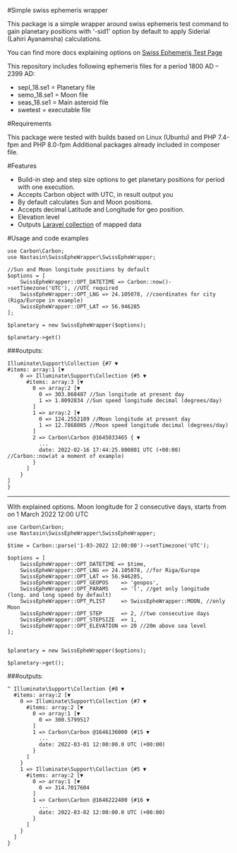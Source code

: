 #Simple swiss ephemeris wrapper

This package is a simple wrapper around swiss ephemeris test command
to gain planetary positions with '-sid1' option by default to apply Siderial (Lahiri Ayanamsha) calculations.

You can find more docs explaining options on [Swiss Ephemeris Test Page
](https://www.astro.com/swisseph/swetest.htm)

This repository includes following ephemeris files for a period 1800 AD – 2399 AD:

- sepl_18.se1 = Planetary file
- semo_18.se1 = Moon file
- seas_18.se1 = Main asteroid file
- swetest = executable file

#Requirements

This package were tested with builds based on Linux (Ubuntu) and PHP 7.4-fpm and PHP 8.0-fpm
Additional packages already included in composer file.

#Features

- Build-in step and step size options to get planetary positions for period with one execution.
- Accepts Carbon object with UTC, in result output you 
- By default calculates Sun and Moon positions.
- Accepts decimal Latitude and Longitude for geo position.
- Elevation level
- Outputs [Laravel collection](https://laravel.com/docs/master/collections) of mapped data

#Usage and code examples

```
use Carbon\Carbon;
use Nastasin\SwissEpheWrapper\SwissEpheWrapper;

//Sun and Moon longitude positions by default
$options = [
    SwissEpheWrapper::OPT_DATETIME => Carbon::now()->setTimezone('UTC'), //UTC required
    SwissEpheWrapper::OPT_LNG => 24.105078, //coordinates for city (Riga/Europe in example)
    SwissEpheWrapper::OPT_LAT => 56.946285
];

$planetary = new SwissEpheWrapper($options);

$planetary->get()
```

###outputs:

```
Illuminate\Support\Collection {#7 ▼
#items: array:1 [▼
    0 => Illuminate\Support\Collection {#5 ▼
      #items: array:3 [▼
        0 => array:2 [▼
          0 => 303.868487 //Sun longitude at present day
          1 => 1.0092834 //Sun speed longitude decimal (degrees/day)
        ]
        1 => array:2 [▼
          0 => 124.2552189 //Moon longitude at present day
          1 => 12.7868005 //Moon speed longitude decimal (degrees/day)
        ]
        2 => Carbon\Carbon @1645033465 { ▼
          ...
          date: 2022-02-16 17:44:25.800801 UTC (+00:00) //Carbon::now(at a moment of example)
        }
      ]
    }
]
}
```
---
With explained options.
Moon longitude for 2 consecutive days, starts from on 1 March 2022 12:00 UTC

```
use Carbon\Carbon;
use Nastasin\SwissEpheWrapper\SwissEpheWrapper;

$time = Carbon::parse('1-03-2022 12:00:00')->setTimezone('UTC');

$options = [
    SwissEpheWrapper::OPT_DATETIME => $time,
    SwissEpheWrapper::OPT_LNG => 24.105078, //for Riga/Europe
    SwissEpheWrapper::OPT_LAT => 56.946285,
    SwissEpheWrapper::OPT_GEOPOS    => 'geopos',
    SwissEpheWrapper::OPT_PARAMS    => 'l', //get only longitude (long. and long speed by default)
    SwissEpheWrapper::OPT_PLIST     => SwissEpheWrapper::MOON, //only Moon
    SwissEpheWrapper::OPT_STEP      => 2, //two consecutive days
    SwissEpheWrapper::OPT_STEPSIZE  => 1,
    SwissEpheWrapper::OPT_ELEVATION => 20 //20m above sea level
];


$planetary = new SwissEpheWrapper($options);

$planetary->get();
```

###outputs:

```
^ Illuminate\Support\Collection {#8 ▼
  #items: array:2 [▼
    0 => Illuminate\Support\Collection {#7 ▼
      #items: array:2 [▼
        0 => array:1 [▼
          0 => 300.5799517
        ]
        1 => Carbon\Carbon @1646136000 {#15 ▼
          ...
          date: 2022-03-01 12:00:00.0 UTC (+00:00)
        }
      ]
    }
    1 => Illuminate\Support\Collection {#5 ▼
      #items: array:2 [▼
        0 => array:1 [▼
          0 => 314.7017604
        ]
        1 => Carbon\Carbon @1646222400 {#16 ▼
          ...
          date: 2022-03-02 12:00:00.0 UTC (+00:00)
        }
      ]
    }
  ]
}
```